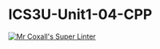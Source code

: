 # ICS3U-Unit1-04-CPP

[![Mr Coxall's Super Linter](https://github.com/venika-sem/ICS3U-Unit1-04-CPP/workflows/Mr%20Coxall's%20Super%20Linter/badge.svg)](https://github.com/venika-sem/ICS3U-Unit1-04-CPP/actions/)
